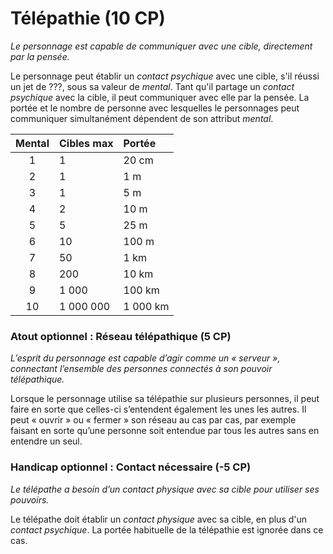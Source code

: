 # Télépathie (10 CP)
*Le personnage est capable de communiquer avec une cible, directement par la pensée.*

Le personnage peut établir un *contact psychique* avec une cible, s'il réussi un jet de ???, sous sa valeur de *mental*. Tant qu'il partage un *contact psychique* avec la cible, il peut communiquer avec elle par la pensée.
La portée et le nombre de personne avec lesquelles le personnages peut communiquer simultanément dépendent de son attribut *mental*.

| Mental  | Cibles max | Portée  | 
| :-------: | :------------ | :------- |
| 1 | 1 | 20 cm |
| 2 | 1 | 1 m |
| 3 | 1 | 5 m |
| 4 | 2 | 10 m |
| 5 | 5 | 25 m |
| 6 | 10 | 100 m |
| 7 | 50 | 1 km |
| 8 | 200 | 10 km |
| 9 | 1 000 | 100 km |
| 10 | 1 000 000 | 1 000 km |

### Atout optionnel : Réseau télépathique (5 CP)
*L’esprit du personnage est capable d’agir comme un « serveur », connectant l’ensemble des personnes connectés à son pouvoir télépathique.*

Lorsque le personnage utilise sa télépathie sur plusieurs personnes, il peut faire en sorte que celles-ci s’entendent également les unes les autres. Il peut « ouvrir » ou « fermer » son réseau au cas par cas, par exemple faisant en sorte qu’une personne soit entendue par tous les autres sans en entendre un seul.

### Handicap optionnel : Contact nécessaire (-5 CP)
*Le télépathe a besoin d’un contact physique avec sa cible pour utiliser ses pouvoirs.*

Le télépathe doit établir un *contact physique* avec sa cible, en plus d'un *contact psychique*. La portée habituelle de la télépathie est ignorée dans ce cas.
